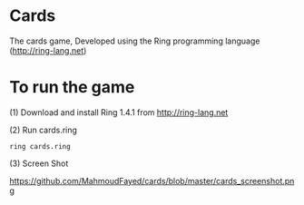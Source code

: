 # Cards
The cards game, Developed using the Ring programming language (http://ring-lang.net)

# To run the game

(1) Download and install Ring 1.4.1 from http://ring-lang.net

(2) Run cards.ring

	ring cards.ring

(3) Screen Shot

https://github.com/MahmoudFayed/cards/blob/master/cards_screenshot.png